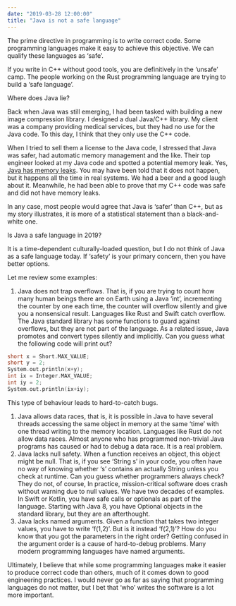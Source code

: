 ```yaml
---
date: "2019-03-28 12:00:00"
title: "Java is not a safe language"
---
```




The prime directive in programming is to write correct code. Some programming languages make it easy to achieve this objective. We can qualify these languages as &lsquo;safe&rsquo;.

If you write in C++ without good tools, you are definitively in the &lsquo;unsafe&rsquo; camp. The people working on the Rust programming language are trying to build a &lsquo;safe language&rsquo;.

Where does Java lie?

Back when Java was still emerging, I had been tasked with building a new image compression library. I designed a dual Java/C++ library. My client was a company providing medical services, but they had no use for the Java code. To this day, I think that they only use the C++ code.

When I tried to sell them a license to the Java code, I stressed that Java was safer, had automatic memory management and the like. Their top engineer looked at my Java code and spotted a potential memory leak. Yes, [Java has memory leaks](https://stackoverflow.com/a/6548647). You may have been told that it does not happen, but it happens all the time in real systems. We had a beer and a good laugh about it. Meanwhile, he had been able to prove that my C++ code was safe and did not have memory leaks.

In any case, most people would agree that Java is &lsquo;safer&rsquo; than C++, but as my story illustrates, it is more of a statistical statement than a black-and-white one.

Is Java a safe language in 2019?

It is a time-dependent culturally-loaded question, but I do not think of Java as a safe language today. If &lsquo;safety&rsquo; is your primary concern, then you have better options.

Let me review some examples:

1. Java does not trap overflows. That is, if you are trying to count how many human beings there are on Earth using a Java &lsquo;int&rsquo;, incrementing the counter by one each time, the counter will overflow silently and give you a nonsensical result. Languages like Rust and Swift catch overflow. The Java standard library has some functions to guard against overflows, but they are not part of the language. As a related issue, Java promotes and convert types silently and implicitly. Can you guess what the following code will print out?
```C
short x = Short.MAX_VALUE;
short y = 2;
System.out.println(x+y);
int ix = Integer.MAX_VALUE;
int iy = 2;
System.out.println(ix+iy);
```


This type of behaviour leads to hard-to-catch bugs.
1. Java allows data races, that is, it is possible in Java to have several threads accessing the same object in memory at the same &lsquo;time&rsquo; with one thread writing to the memory location. Languages like Rust do not allow data races. Almost anyone who has programmed non-trivial Java programs has caused or had to debug a data race. It is a real problem.
1. Java lacks null safety. When a function receives an object, this object might be null. That is, if you see &lsquo;String s&rsquo; in your code, you often have no way of knowing whether &lsquo;s&rsquo; contains an actually String unless you check at runtime. Can you guess whether programmers always check? They do not, of course, In practice, mission-critical software does crash without warning due to null values. We have two decades of examples. In Swift or Kotlin, you have safe calls or optionals as part of the language. Starting with Java 8, you have Optional objects in the standard library, but they are an afterthought.
1. Java lacks named arguments. Given a function that takes two integer values, you have to write &lsquo;f(1,2)&rsquo;. But is it instead &lsquo;f(2,1)&rsquo;? How do you know that you got the parameters in the right order? Getting confused in the argument order is a cause of hard-to-debug problems. Many modern programming languages have named arguments.


Ultimately, I believe that while some programming languages make it easier to produce correct code than others, much of it comes down to good engineering practices. I would never go as far as saying that programming languages do not matter, but I bet that &lsquo;who&rsquo; writes the software is a lot more important.

